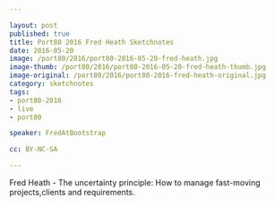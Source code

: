 ```yaml
---

layout: post
published: true
title: Port80 2016 Fred Heath Sketchnotes
date: 2016-05-20
image: /port80/2016/port80-2016-05-20-fred-heath.jpg
image-thumb: /port80/2016/port80-2016-05-20-fred-heath-thumb.jpg
image-original: /port80/2016/port80-2016-fred-heath-original.jpg
category: sketchnotes
tags:
- port80-2016
- live
- port80

speaker: FredAtBootstrap

cc: BY-NC-SA

---
```

Fred Heath - The uncertainty principle: How to manage fast-moving projects,clients and requirements.
